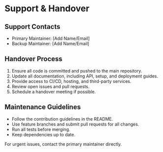 # Support & Handover

## Support Contacts
- Primary Maintainer: [Add Name/Email]
- Backup Maintainer: [Add Name/Email]

## Handover Process
1. Ensure all code is committed and pushed to the main repository.
2. Update all documentation, including API, setup, and deployment guides.
3. Provide access to CI/CD, hosting, and third-party services.
4. Review open issues and pull requests.
5. Schedule a handover meeting if possible.

## Maintenance Guidelines
- Follow the contribution guidelines in the README.
- Use feature branches and submit pull requests for all changes.
- Run all tests before merging.
- Keep dependencies up to date.

For urgent issues, contact the primary maintainer directly.
